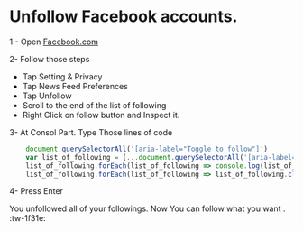 # Unfollow Facebook accounts.


1 - Open [Facebook.com](https://www.facebook.com)

2- Follow those steps
- Tap Setting & Privacy
- Tap News Feed Preferences
- Tap Unfollow
- Scroll to the end of the list of following
- Right Click on follow button and Inspect it.

3- At Consol Part.
Type Those lines of code

`````javascript
    document.querySelectorAll('[aria-label="Toggle to follow"]')
    var list_of_following = [...document.querySelectorAll('[aria-label="Toggle to follow"]')]
    list_of_following.forEach(list_of_following => console.log(list_of_following))
    list_of_following.forEach(list_of_following => list_of_following.click())

`````
4- Press Enter

You unfollowed all of your followings. Now You can follow what you want . :tw-1f31e:
